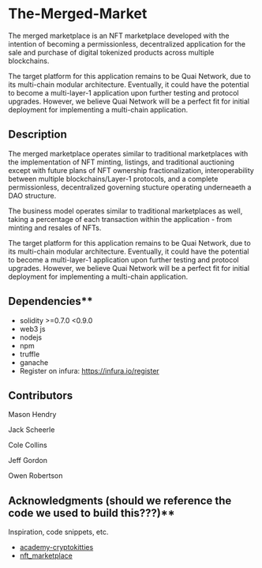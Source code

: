 # The-Merged-Market

The merged marketplace is an NFT marketplace developed with the intention of becoming a permissionless, decentralized application for the sale and purchase of digital tokenized products across multiple blockchains. 

The target platform for this application remains to be Quai Network, due to its multi-chain modular architecture. Eventually, it could have the potential to become a multi-layer-1 application upon further testing and protocol upgrades. However, we believe Quai Network will be a perfect fit for initial deployment for implementing a multi-chain application.

## Description

The merged marketplace operates similar to traditional marketplaces with the implementation of NFT minting, listings, and traditional auctioning except with future plans of NFT ownership fractionalization, interoperability between multiple blockchains/Layer-1 protocols, and a complete permissionless, decentralized governing stucture operating underneaeth a DAO structure.

The business model operates similar to traditional marketplaces as well, taking a percentage of each transaction within the application - from minting and resales of NFTs.

The target platform for this application remains to be Quai Network, due to its multi-chain modular architecture. Eventually, it could have the potential to become a multi-layer-1 application upon further testing and protocol upgrades. However, we believe Quai Network will be a perfect fit for initial deployment for implementing a multi-chain application.

## Dependencies**

* solidity >=0.7.0 <0.9.0
* web3 js
* nodejs
* npm
* truffle
* ganache
* Register on infura: https://infura.io/register

## Contributors

Mason Hendry

Jack Scheerle

Cole Collins

Jeff Gordon

Owen Robertson

## Acknowledgments (should we reference the code we used to build this???)**

Inspiration, code snippets, etc.
* [academy-cryptokitties](https://github.com/Ivan-on-Tech-Academy/academy-cryptokitties)
* [nft_marketplace](https://github.com/dappuniversity/nft_marketplace)
